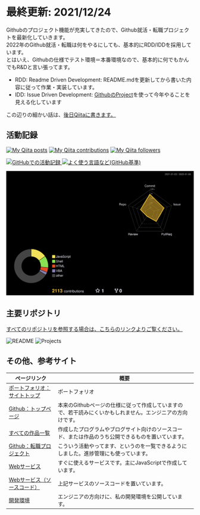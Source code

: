 # 最終更新: 2021/12/24
Githubのプロジェクト機能が充実してきたので、Github就活・転職プロジェクトを最新化していきます。
<br />2022年のGithub就活・転職は何をやるにしても、基本的にRDD/IDDを採用しています。
<br />とはいえ、Githubの仕様でテスト環境＝本番環境なので、基本的に何でもかんでもR&Dと言い張ってます。

- RDD: Readme Driven Development: README.mdを更新してから書いた内容に従って作業・実装しています。
- IDD: Issue Driven Development:  [GithubのProject](https://github.com/shimajima-eiji?tab=projects&type=beta)を使って今年やることを見える化しています

この辺りの細かい話は、[後日Qiitaに書きます。](https://github.com/shimajima-eiji/Projects/issues/18)

## 活動記録

[![My Qiita posts](https://qiita-badge.apiapi.app/s/nomurasan/posts.svg)](http://qiita.com/nomurasan) [![My Qiita contributions](https://qiita-badge.apiapi.app/s/nomurasan/contributions.svg)](http://qiita.com/nomurasan) [![My Qiita followers](https://qiita-badge.apiapi.app/s/nomurasan/followers.svg)](http://qiita.com/nomurasan)

[](マークダウンで書くとリンク先がおかしくなったので、htmlタグで書く必要がある)
<a href="https://github-readme-stats.vercel.app/api?username=shimajima-eiji&count_private=true&show_icons=true">
  <img alt="GitHubでの活動記録" src="https://github-readme-stats.vercel.app/api?username=shimajima-eiji&count_private=true&show_icons=true" />
</a>
<a href="https://github-readme-stats.vercel.app/api/top-langs/?username=shimajima-eiji&count_private=true">
  <img alt="よく使う言語など(GitHub基準)" src="https://github-readme-stats.vercel.app/api/top-langs/?username=shimajima-eiji&count_private=true" />
</a>

![Contribute](https://raw.githubusercontent.com/shimajima-eiji/shimajima-eiji/master/profile-3d-contrib/profile-night-rainbow.svg)

## 主要リポジトリ
[すべてのリポジトリを参照する場合は、こちらのリンクよりご覧ください。](https://github.com/shimajima-eiji?tab=repositories)

![README](https://github-readme-stats.vercel.app/api/pin/?username=shimajima-eiji&repo=README)
![Projects](https://github-readme-stats.vercel.app/api/pin/?username=shimajima-eiji&repo=Projects)

## その他、参考サイト

|ページリンク|概要|
|---|---|
|[ポートフォリオ：サイトトップ](https://shimajima-eiji.github.io/)|ポートフォリオ|
|[Github：トップページ](https://github.com/shimajima-eiji)|本来のGithubページの仕様に従って作成していますので、若干読みにくいかもしれません。エンジニアの方向けです。|
|[すべての作品一覧](https://github.com/shimajima-eiji?tab=repositories)|作成したプログラムやブログサイト向けのソースコード、または作品のうち公開できるものを置いています。|
|[Github：転職プロジェクト](https://github.com/shimajima-eiji?tab=projects&type=beta)|こういう活動やってます、というのを一覧できるようにしました。進捗管理にも使っています。|
|[Webサービス](https://shimajima-eiji.github.io/Hosting)|すぐに使えるサービスです。主にJavaScriptで作成しています。|
|[Webサービス（ソースコード）](https://github.com/shimajima-eiji/Hosting)|上記サービスのソースコードを置いています。|
|[開発環境](https://github.com/shimajima-eiji/Settings_Environment)|エンジニアの方向けに、私の開発環境を公開しています。|
